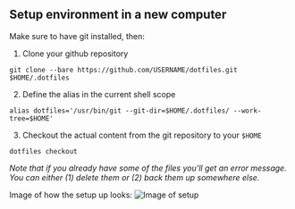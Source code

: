 ## Setup environment in a new computer 

Make sure to have git installed, then:

1. Clone your github repository

`git clone --bare https://github.com/USERNAME/dotfiles.git $HOME/.dotfiles`

2. Define the alias in the current shell scope

`alias dotfiles='/usr/bin/git --git-dir=$HOME/.dotfiles/ --work-tree=$HOME'`

3. Checkout the actual content from the git repository to your `$HOME`

`dotfiles checkout`


*Note that if you already have some of the files you'll get an error message. You can either (1) delete them or (2) back
them up somewhere else.*

Image of how the setup up looks:
![Image of setup](https://github.com/minavukovic/.dotfiles/tree/master/.github/setup.jpg)
